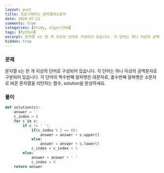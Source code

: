 ```yaml
---
layout: post
title: 프로그래머스_문자열대소문자
date: 2019-07-21
comments: true
categories: [Study, algorithm]
tags: [Python]
excerpt: 문자열 s는 한 개 이상의 단어로 구성되어 있습니다. 각 단어는 하나 이상의 공백문자로 구분되어 있습니다. 각 단어의 짝수번째 알파벳은 대문자로, 홀수번째 알파벳은 소문자로 바꾼 문자열을 리턴하는 함수, solution을 완성하세요.
hidden: true
---
```


### 문제

문자열 s는 한 개 이상의 단어로 구성되어 있습니다. 각 단어는 하나 이상의 공백문자로 구분되어 있습니다. 각 단어의 짝수번째 알파벳은 대문자로, 홀수번째 알파벳은 소문자로 바꾼 문자열을 리턴하는 함수, solution을 완성하세요.

### 풀이

```python
def solution(s):
    answer = ''
    c_index = 0
    for c in s:
        if c != ' ':
            if(c_index % 2 == 0):
                answer = answer + c.upper()
            else:
                answer = answer + c.lower()
            c_index = c_index + 1
        else:
            answer = answer + ' '
            c_index = 0
    return answer
```
